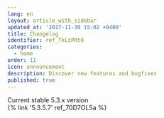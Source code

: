 ```yaml
---
lang: en
layout: article_with_sidebar
updated_at: '2017-11-30 15:02 +0400'
title: Changelog
identifier: ref_TkLzPRtO
categories:
  - home
order: 11
icon: announcement
description: Discover new features and bugfixes
published: true
---
```


<div class="ui vertical padded center aligned basic segment">
    <div class="ui statistics">
      <div class="statistic">
        <div class="label">Current stable 5.3.x version</div>
        <div class="value" markdown="span">{% link '5.3.5.7' ref_70D7OL5a %}</div>
      </div>
      <div class="statistic">
        <div class="label"></div>
        <div class="value" markdown="span"></div>
      </div>
    </div>
</div>
